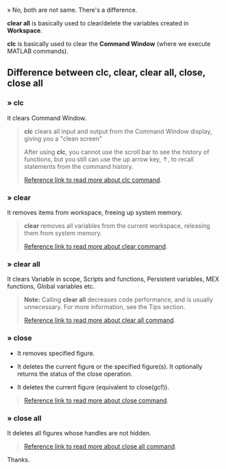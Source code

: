 &raquo; No, both are not same. There's a difference.

**clear all** is basically used to clear/delete the variables created in **Workspace**.

**clc** is basically used to clear the **Command Window** (where we execute MATLAB commands).

## Difference between clc, clear, clear all, close, close all

### &raquo; clc

It clears Command Window.

> **clc** clears all input and output from the Command Window display, giving you a "clean screen"
>
>After using **clc**, you cannot use the scroll bar to see the history of functions, but you still can use the up arrow key, ↑, to recall statements from the command history.
>
> [Reference link to read more about clc command](https://in.mathworks.com/help/matlab/ref/clc.html).


### &raquo; clear

It removes items from workspace, freeing up system memory.

> **clear** removes all variables from the current workspace, releasing them from system memory.
>
> [Reference link to read more about clear command](https://in.mathworks.com/help/matlab/ref/clear.html).

### &raquo; clear all

It clears Variable in scope, Scripts and functions, Persistent variables, MEX functions, Global variables etc.

> **Note:** Calling **clear all** decreases code performance, and is usually unnecessary. For more information, see the Tips section.
>
> [Reference link to read more about clear all command](https://in.mathworks.com/help/matlab/ref/clear.html).

### &raquo; close

* It removes specified figure.

* It deletes the current figure or the specified figure(s). It optionally returns the status of the close operation.

* It deletes the current figure (equivalent to close(gcf)).


> [Reference link to read more about close command](https://in.mathworks.com/help/matlab/ref/close.html).

### &raquo; close all

It deletes all figures whose handles are not hidden.

> [Reference link to read more about close all command](https://in.mathworks.com/help/matlab/ref/close.html).


Thanks.

